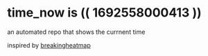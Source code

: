 # time_now is (( 1692558000413 ))

an automated repo that shows the currnent time

inspired by [breakingheatmap](https://github.com/breakingheatmap/breakingheatmap)